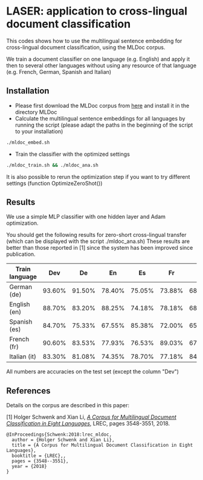 # LASER: application to cross-lingual document classification

This codes shows how to use the multilingual sentence embedding for
cross-lingual document classification, using the MLDoc corpus.

We train a  document classifier on one language (e.g. English) and apply it then
to several other languages without using any resource of that language
(e.g. French, German, Spanish and Italian)

## Installation

* Please first download the MLDoc corpus from
  [here](https://github.com/facebookresearch/MLDoc)
  and install it in the directory MLDoc
* Calculate the multilingual sentence embeddings for all languages by
  running the script (please adapt the paths in the beginning of the script
  to your installation)
```bash
./mldoc_embed.sh
```
* Train the classifier with the optimized settings
```bash
./mldoc_train.sh && ./mldoc_ana.sh
```
  It is also possible to rerun the optimization step if you want to try
  different settings (function OptimizeZeroShot())

## Results

We use a simple MLP classifier with one hidden layer and Adam optimization.

You should get the following results for zero-short cross-lingual transfer
(which can be displayed with the script ./mldoc\_ana.sh)
These results are better than those reported in [1] since the system has
been improved since publication.

| Train language |   Dev  |   De   |   En   |   Es   |   Fr   |   It   |
|----------------|--------|--------|--------|--------|--------|--------|
| German (de)    | 93.60% | 91.50% | 78.40% | 75.05% | 73.88% | 68.28% |
| English (en)   | 88.70% | 83.20% | 88.25% | 74.18% | 78.18% | 68.55% |
| Spanish (es)   | 84.70% | 75.33% | 67.55% | 85.38% | 72.00% | 65.18% |
| French (fr)    | 90.60% | 83.53% | 77.93% | 76.53% | 89.03% | 67.93% |
| Italian (it)   | 83.30% | 81.08% | 74.35% | 78.70% | 77.18% | 84.98% |

All numbers are accuracies on the test set
(except the column "Dev")


## References

Details on the corpus are described in this paper:

[1]  Holger Schwenk and Xian Li,
    [*A Corpus for Multilingual Document Classification in Eight Languages*](http://www.lrec-conf.org/proceedings/lrec2018/pdf/658.pdf),
    LREC, pages 3548-3551, 2018.

```
@InProceedings{Schwenk:2018:lrec_mldoc,
  author = {Holger Schwenk and Xian Li},
  title = {A Corpus for Multilingual Document Classification in Eight Languages},
  booktitle = {LREC},,
  pages = {3548--3551},
  year = {2018}
}
```
